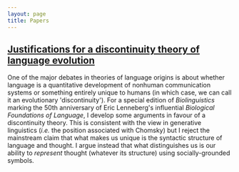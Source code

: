 ```yaml
---
layout: page
title: Papers
---
```

## [Justifications for a discontinuity theory of language evolution](/assets/papers/Justifications_for_a_discontinuity_theory_of_language_evolution.pdf)

One of the major debates in theories of language origins is about whether language is a quantitative development of nonhuman communication systems or something entirely unique to humans (in which case, we can call it an evolutionary 'discontinuity'). For a special edition of *Biolinguistics* marking the 50th anniversary of Eric Lenneberg's influential *Biological Foundations of Language*, I develop some arguments in favour of a discontinuity theory. This is consistent with the view in generative linguistics (*i.e.* the position associated with Chomsky) but I reject the mainstream claim that what makes us unique is the syntactic structure of language and thought. I argue instead that what distinguishes us is our ability to *represent* thought (whatever its structure) using socially-grounded symbols.